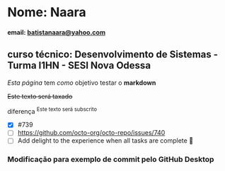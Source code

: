 # Nome: Naara 

#### email: batistanaara@yahoo.com

## curso técnico: Desenvolvimento de Sistemas - Turma I1HN - SESI Nova Odessa

*Esta página* tem _como_ objetivo testar o **markdown**

~~Este texto será taxado~~

diferença <sup>Este texto será subscrito </sup> 

- [x] #739
- [ ] https://github.com/octo-org/octo-repo/issues/740
- [ ] Add delight to the experience when all tasks are complete :tada:

### Modificação para exemplo de commit pelo GitHub Desktop 
